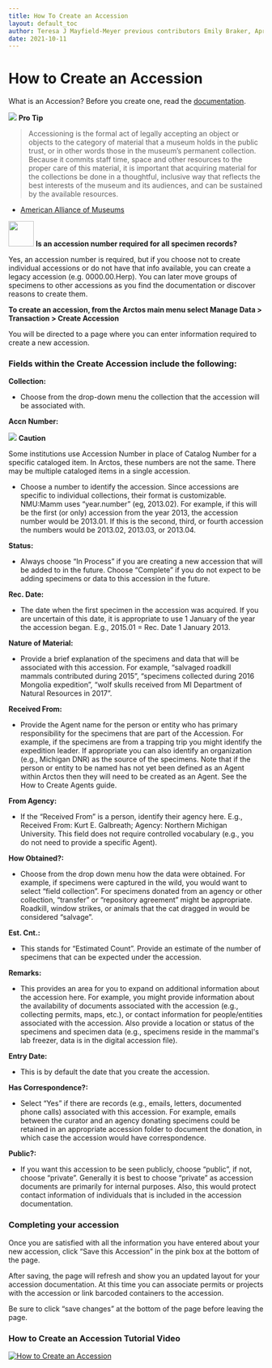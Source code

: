 ```yaml
---
title: How To Create an Accession
layout: default_toc
author: Teresa J Mayfield-Meyer previous contributors Emily Braker, April Payne
date: 2021-10-11
---
```

# How to Create an Accession

What is an Accession? Before you create one, read the [documentation](/_documentation/accession.html). 

![](https://raw.githubusercontent.com/ArctosDB/documentation-wiki/gh-pages/tutorial_images/Bear%20Pro.jpg) **Pro Tip** 

> Accessioning is the formal act of legally accepting an object or objects to the category of material that a museum holds in the public trust, or in other words those in the museum’s permanent collection. Because it commits staff time, space and other resources to the proper care of this material, it is important that acquiring material for the collections be done in a thoughtful, inclusive way that reflects the best interests of the museum and its audiences, and can be sustained by the available resources. 

- <a href="https://www.aam-us.org/wp-content/uploads/2018/01/acquisitions-activity.pdf">American Alliance of Museums</a>

<img src="https://raw.githubusercontent.com/ArctosDB/documentation-wiki/gh-pages/tutorial_images/Bear%20FAQ.jpg" width="50"> **Is an accession number required for all specimen records?**

Yes, an accession number is required, but if you choose not to create individual accessions or do not have that info available, you can create a legacy accession (e.g. 0000.00.Herp). You can later move groups of specimens to other accessions as you find the documentation or discover reasons to create them. 

**To create an accession, from the Arctos main menu select Manage Data > Transaction > Create Accession**

You will be directed to a page where you can enter information required to create a new accession.

###  Fields within the Create Accession include the following:

**Collection:**
* Choose from the drop-down menu the collection that the accession will be associated with.

**Accn Number:**

![](https://raw.githubusercontent.com/ArctosDB/documentation-wiki/gh-pages/tutorial_images/Bear%20Caution.jpg) **Caution** 

Some institutions use Accession Number in place of Catalog Number for a specific cataloged item. In Arctos, these numbers are not the same. There may be multiple cataloged items in a single accession.

* Choose a number to identify the accession.  Since accessions are specific to individual collections, their format is customizable.  NMU:Mamm uses “year.number” (eg, 2013.02).  For example, if this will be the first (or only) accession from the year 2013, the accession number would be 2013.01. If this is the second, third, or fourth accession the numbers would be 2013.02, 2013.03, or 2013.04.

**Status:**
* Always choose “In Process” if you are creating a new accession that will be added to in the future. Choose “Complete” if you do not expect to be adding specimens or data to this accession in the future.

**Rec. Date:**
* The date when the first specimen in the accession was acquired.  If you are uncertain of this date, it is appropriate to use 1 January of the year the accession began. E.g., 2015.01 = Rec. Date 1 January 2013.

**Nature of Material:**
* Provide a brief explanation of the specimens and data that will be associated with this accession. For example, “salvaged roadkill mammals contributed during 2015”, “specimens collected during 2016 Mongolia expedition”, “wolf skulls received from MI Department of Natural Resources in 2017”.

**Received From:**
* Provide the Agent name for the person or entity who has primary responsibility for the specimens that are part of the Accession.  For example, if the specimens are from a trapping trip you might identify the expedition leader.  If appropriate you can also identify an organization (e.g., Michigan DNR) as the source of the specimens. Note that if the person or entity to be named has not yet been defined as an Agent within Arctos then they will need to be created as an Agent.  See the How to Create Agents guide.

**From Agency:**
* If the “Received From” is a person, identify their agency here. E.g., Received From: Kurt E. Galbreath; Agency: Northern Michigan University.  This field does not require controlled vocabulary (e.g., you do not need to provide a specific Agent).  

**How Obtained?:**
* Choose from the drop down menu how the data were obtained. For example, if specimens were captured in the wild, you would want to select “field collection”.  For specimens donated from an agency or other collection, “transfer” or “repository agreement” might be appropriate.  Roadkill, window strikes, or animals that the cat dragged in would be considered “salvage”.

**Est. Cnt.:**
* This stands for “Estimated Count”.  Provide an estimate of the number of specimens that can be expected under the accession.

**Remarks:**
* This provides an area for you to expand on additional information about the accession here.  For example, you might provide information about the availability of documents associated with the accession (e.g., collecting permits, maps, etc.), or contact information for people/entities associated with the accession. Also provide a location or status of the specimens and specimen data (e.g., specimens reside in the mammal's lab freezer, data is in the digital accession file).

**Entry Date:**
* This is by default the date that you create the accession.

**Has Correspondence?:**
* Select “Yes” if there are records (e.g., emails, letters, documented phone calls) associated with this accession.  For example, emails between the curator and an agency donating specimens could be retained in an appropriate accession folder to document the donation, in which case the accession would have correspondence.

**Public?:**
* If you want this accession to be seen publicly, choose “public”, if not, choose “private”.  Generally it is best to choose “private” as accession documents are primarily for internal purposes.  Also, this would protect contact information of individuals that is included in the accession documentation.

### Completing your accession
Once you are satisfied with all the information you have entered about your new accession, click “Save this Accession” in the pink box at the bottom of the page.

After saving, the page will refresh and show you an updated layout for your accession documentation. At this time you can associate permits or projects with the accession or link barcoded containers to the accession.

Be sure to click “save changes” at the bottom of the page before leaving the page.

### How to Create an Accession Tutorial Video ###

[![How to Create an Accession](https://raw.githubusercontent.com/ArctosDB/documentation-wiki/gh-pages/tutorial_images/How_to_Create_an_Accession_in_Arctos.jpg)](https://youtu.be/FmWU1iWl6NA)
